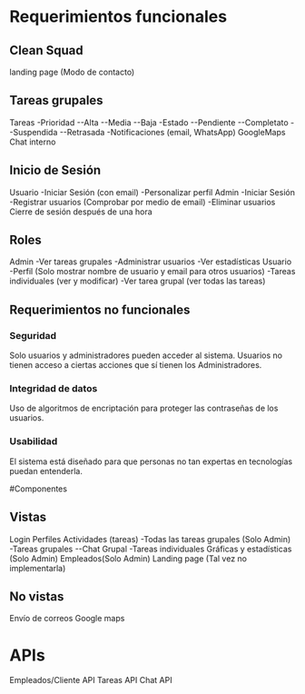 # Requerimientos funcionales 
## Clean Squad 
landing page (Modo de contacto)

## Tareas grupales 
Tareas
-Prioridad
--Alta
--Media
--Baja
-Estado
--Pendiente
--Completato
--Suspendida
--Retrasada
-Notificaciones (email, WhatsApp)
GoogleMaps
Chat interno

## Inicio de Sesión
Usuario
-Iniciar Sesión (con email)
-Personalizar perfil
Admin
-Iniciar Sesión
-Registrar usuarios (Comprobar por medio de email)
-Eliminar usuarios
Cierre de sesión después de una hora

## Roles
Admin
-Ver tareas grupales 
-Administrar usuarios 
-Ver estadísticas
Usuario
-Perfil (Solo mostrar nombre de usuario y email para otros usuarios)
-Tareas individuales (ver y modificar)
-Ver tarea grupal (ver todas las tareas)

## Requerimientos no funcionales
### Seguridad
Solo usuarios y administradores pueden acceder al sistema.
Usuarios no tienen acceso a ciertas acciones que sí tienen los Administradores.

### Integridad de datos
Uso de algoritmos de encriptación para proteger las contraseñas de los usuarios.
### Usabilidad
El sistema está diseñado para que personas no tan expertas en tecnologías puedan entenderla.

#Componentes
## Vistas
Login
Perfiles 
Actividades (tareas)
-Todas las tareas grupales (Solo Admin)
-Tareas grupales 
--Chat Grupal
-Tareas individuales 
Gráficas y estadísticas (Solo Admin)
Empleados(Solo Admin)
Landing page (Tal vez no implementarla)

## No vistas 
Envío de correos
Google maps 

# APIs
Empleados/Cliente API
Tareas API
Chat API

